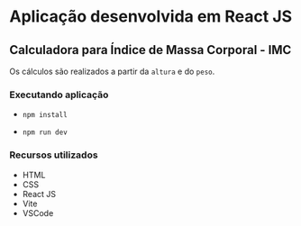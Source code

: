 # Aplicação desenvolvida em React JS

## Calculadora para Índice de Massa Corporal - IMC

Os cálculos são realizados a partir da `altura` e do `peso`.

### Executando aplicação

  - `npm install`
  
  - `npm run dev`

### Recursos utilizados

  - HTML
  - CSS
  - React JS
  - Vite
  - VSCode
